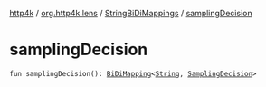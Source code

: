 [http4k](../../index.md) / [org.http4k.lens](../index.md) / [StringBiDiMappings](index.md) / [samplingDecision](./sampling-decision.md)

# samplingDecision

`fun samplingDecision(): `[`BiDiMapping`](../-bi-di-mapping/index.md)`<`[`String`](https://kotlinlang.org/api/latest/jvm/stdlib/kotlin/-string/index.html)`, `[`SamplingDecision`](../../org.http4k.filter/-sampling-decision/index.md)`>`
